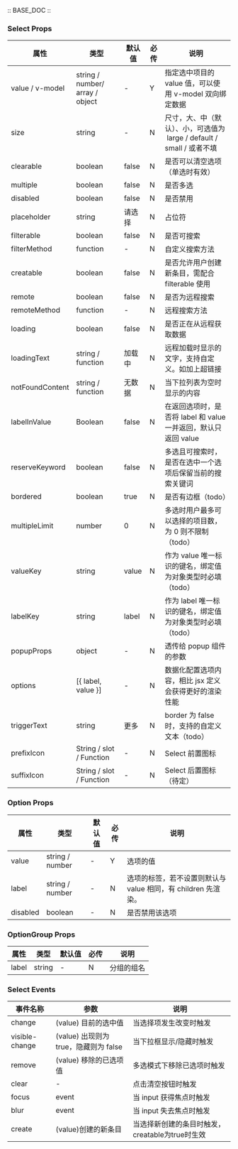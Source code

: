 :: BASE_DOC ::

### Select Props

| 属性            | 类型                            | 默认值 | 必传 | 说明                                                                                                      |
| --------------- | ------------------------------- | ------ | ---- | --------------------------------------------------------------------------------------------------------- |
| value / v-model | string / number/ array / object | -      | Y    | 指定选中项目的 value 值，可以使用 v-model 双向绑定数据 |
| size            | string                            | -      | N    | 尺寸，大、中（默认）、小，可选值为  large / default / small / 或者不填                                    |
| clearable       | boolean                         | false  | N    | 是否可以清空选项（单选时有效）                                                                               |
| multiple        | boolean                         | false  | N    | 是否多选                                                                                                  |
| disabled        | boolean                         | false  | N    | 是否禁用                                                                                                  |
| placeholder     | string                          | 请选择      | N    | 占位符                                                                                                    |
| filterable      | boolean                         | false  | N    | 是否可搜索                                                                                                |
| filterMethod    | function                        | -      | N    | 自定义搜索方法                                                                                            |
| creatable       | boolean                         | false  | N    | 是否允许用户创建新条目，需配合 filterable 使用                                                            |
| remote          | boolean                         | false  | N    | 是否为远程搜索                                                                                            |
| remoteMethod    | function                        | -      | N    | 远程搜索方法                                                                                              |
| loading         | boolean                         | false  | N    | 是否正在从远程获取数据                                                                                    |
| loadingText     | string / function               | 加载中 | N    | 远程加载时显示的文字，支持自定义。如加上超链接                                                            |
| notFoundContent | string / function               | 无数据 | N    | 当下拉列表为空时显示的内容                                                                                |
| labelInValue    | Boolean                         | false  | N    | 在返回选项时，是否将 label 和 value 一并返回，默认只返回 value                                            |
| reserveKeyword  | boolean                         | false  | N    | 多选且可搜索时，是否在选中一个选项后保留当前的搜索关键词                                                  |
| bordered        | boolean                         | true   | N    | 是否有边框（todo）                                                                                         |
| multipleLimit   | number                          | 0      | N    | 多选时用户最多可以选择的项目数，为 0 则不限制（todo）                                                 |
| valueKey        | string                          | value  | N    | 作为 value 唯一标识的键名，绑定值为对象类型时必填（todo）                                               |
| labelKey        | string                          | label  | N    | 作为 label 唯一标识的键名，绑定值为对象类型时必填（todo）                                                 |
| popupProps      | object                          | -      | N    | 透传给 popup 组件的参数                                                                                   |
| options         | [{ label, value }]              | -      | N    | 数据化配置选项内容，相比 jsx 定义会获得更好的渲染性能                                                     |
| triggerText     | string                          | 更多   | N    | border 为 false 时，支持的自定义文本（todo）                                                         |
| prefixIcon      | String / slot / Function        | -      | N    | Select 前置图标                                                                                           |
| suffixIcon      | String / slot / Function        | -      | N    | Select 后置图标（待定）                                                                              |

### Option Props

| 属性     | 类型            | 默认值 | 必传 | 说明                                                          |
| -------- | --------------- | ------ | ---- | ------------------------------------------------------------- |
| value    | string / number | -      | Y    | 选项的值                                                      |
| label    | string / number | -      | N    | 选项的标签，若不设置则默认与 value 相同，有 children 先渲染。 |
| disabled | boolean         | -      | N    | 是否禁用该选项                                                |

### OptionGroup Props

| 属性  | 类型   | 默认值 | 必传 | 说明       |
 | ----- | ------ | ------ | ---- | ---------- |
| label | string | -      | N    | 分组的组名 |

### Select Events

| 事件名称      | 参数                                  | 说明                       |
| ------------- | ------------------------------------- | -------------------------- |
| change        | (value) 目前的选中值                  | 当选择项发生改变时触发     |
| visible-change | (value) 出现则为 true，隐藏则为 false | 当下拉框显示/隐藏时触发    |
| remove        | (value) 移除的已选项值                | 多选模式下移除已选项时触发 |
| clear         | -                                     | 点击清空按钮时触发         |
| focus         | event                                 | 当 input 获得焦点时触发    |
| blur          | event                                 | 当 input 失去焦点时触发    |
| create        | (value)创建的新条目                    | 当选择新创建的条目时触发，creatable为true时生效   |

